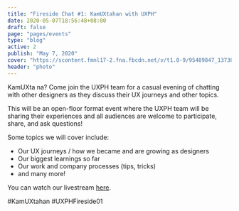 ```yaml
---
title: "Fireside Chat #1: KamUXtahan with UXPH"
date: 2020-05-07T18:56:48+08:00
draft: false
page: "pages/events"
type: "blog"
active: 2
publish: "May 7, 2020"
cover: "https://scontent.fmnl17-2.fna.fbcdn.net/v/t1.0-9/95489847_1373091676229233_8201740376747278336_o.png?_nc_cat=107&_nc_sid=dd9801&_nc_ohc=UjxHN1Hzkt4AX-UU7D5&_nc_ht=scontent.fmnl17-2.fna&oh=abb1ac94aea5a1bb084a14e98818447f&oe=5ED943CD"
header: "photo"
---
```


<p>KamUXta na? Come join the UXPH team for a casual evening of chatting with other designers as they discuss their UX journeys and other topics.</p>

<p>This will be an open-floor format event where the UXPH team will be sharing their experiences and all audiences are welcome to participate, share, and ask questions!</p>

<p>Some topics we will cover include:</p>

<ul>
    <li>Our UX journeys / how we became and are growing as designers</li>
    <li>Our biggest learnings so far</li>
    <li>Our work and company processes (tips, tricks)</li>
    <li>and many more!</li>
</ul>

<p>
    You can watch our livestream <a href="https://www.facebook.com/uxphofficial/videos/220984952532986/" target="blank" class="link">here</a>.
</p>


<span class="blue">
	#KamUXtahan #UXPHFireside01
</span>
